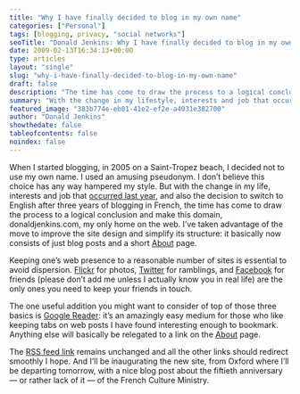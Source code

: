 ```yaml
---
title: "Why I have finally decided to blog in my own name"
categories: ["Personal"]
tags: [blogging, privacy, "social networks"]
seoTitle: "Donald Jenkins: Why I have finally decided to blog in my own name"
date: 2009-02-13T16:34:13+00:00
type: articles
layout: "single"
slug: "why-i-have-finally-decided-to-blog-in-my-own-name"
draft: false
description: "The time has come to draw the process to a logical conclusion and make donaldjenkins.com my only home on the web."
summary: "With the change in my lifestyle, interests and job that occurred last year, and also the decision to switch to English after three years of blogging in French, the time has come to draw the process to a logical conclusion and make donaldjenkins.com my only home on the web."
featured_image: "383b774e-eb01-41e2-ef2e-a4031e382700"
author: "Donald Jenkins"
showthedate: false
tableofcontents: false
noindex: false
---
```


When I started blogging, in 2005 on a Saint-Tropez beach, I decided not to use my own name. I used an amusing pseudonym. I don’t believe this choice has any way hampered my style. But with the change in my life, interests and job that [occurred last year](https://www.donaldjenkins.com/back/ "Back…"), and also the decision to switch to English after three years of blogging in French, the time has come to draw the process to a logical conclusion and make this domain, donaldjenkins.com, my only home on the web. I’ve taken advantage of the move to improve the site design and simplify its structure: it basically now consists of just blog posts and a short [About](https://www.donaldjenkins.com/about/) page.

Keeping one’s web presence to a reasonable number of sites is essential to avoid dispersion. [Flickr](https://www.flickr.com/photos/astorg/ "Flickr: Galerie de astorg") for photos, [Twitter](https://twitter.com/donaldjenkins "Twitter / donaldjenkins") for ramblings, and [Facebook](https://www.facebook.com/profile.php?id=706186626 "Facebook") for friends (please don’t add me unless I actually know you in real life) are the only ones you need to keep your friends in touch.

The one useful addition you might want to consider of top of those three basics is [Google Reader](https://www.google.com/reader/shared/08163851508448927619 "Google Reader - astorg's shared items"): it’s an amazingly easy medium for those who like keeping tabs on web posts I have found interesting enough to bookmark. Anything else will basically be relegated to a link on the [About](https://www.donaldjenkins.com/about/) page.

The [RSS feed link](https://feeds2.feedburner.com/ectomorphicvicissitudes?format=xml "Donald Jenkins") remains unchanged and all the other links should redirect smoothly I hope. And I’ll be inaugurating the new site, from Oxford where I’ll be departing tomorrow, with a nice blog post about the fiftieth anniversary — or rather lack of it — of the French Culture Ministry.
